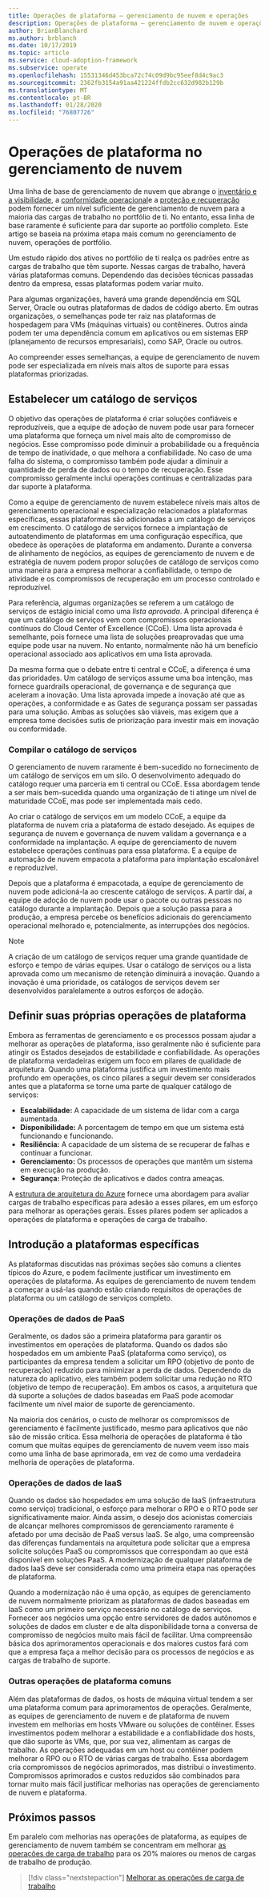 ```yaml
---
title: Operações de plataforma – gerenciamento de nuvem e operações
description: Operações de plataforma – gerenciamento de nuvem e operações
author: BrianBlanchard
ms.author: brblanch
ms.date: 10/17/2019
ms.topic: article
ms.service: cloud-adoption-framework
ms.subservice: operate
ms.openlocfilehash: 15531346d453bca72c74c09d9bc95eef8d4c9ac3
ms.sourcegitcommit: 2362fb3154a91aa421224ffdb2cc632d982b129b
ms.translationtype: MT
ms.contentlocale: pt-BR
ms.lasthandoff: 01/28/2020
ms.locfileid: "76807726"
---
```

# <a name="platform-operations-in-cloud-management"></a>Operações de plataforma no gerenciamento de nuvem

Uma linha de base de gerenciamento de nuvem que abrange o [inventário e a visibilidade](./inventory.md), a [conformidade operacional](./operational-compliance.md)e a [proteção e recuperação](./protect.md) podem fornecer um nível suficiente de gerenciamento de nuvem para a maioria das cargas de trabalho no portfólio de ti. No entanto, essa linha de base raramente é suficiente para dar suporte ao portfólio completo. Este artigo se baseia na próxima etapa mais comum no gerenciamento de nuvem, operações de portfólio.

Um estudo rápido dos ativos no portfólio de ti realça os padrões entre as cargas de trabalho que têm suporte. Nessas cargas de trabalho, haverá várias plataformas comuns. Dependendo das decisões técnicas passadas dentro da empresa, essas plataformas podem variar muito.

Para algumas organizações, haverá uma grande dependência em SQL Server, Oracle ou outras plataformas de dados de código aberto. Em outras organizações, o semelhanças pode ter raiz nas plataformas de hospedagem para VMs (máquinas virtuais) ou contêineres. Outros ainda podem ter uma dependência comum em aplicativos ou em sistemas ERP (planejamento de recursos empresariais), como SAP, Oracle ou outros.

Ao compreender esses semelhanças, a equipe de gerenciamento de nuvem pode ser especializada em níveis mais altos de suporte para essas plataformas priorizadas.

## <a name="establish-a-service-catalog"></a>Estabelecer um catálogo de serviços

O objetivo das operações de plataforma é criar soluções confiáveis e reproduzíveis, que a equipe de adoção de nuvem pode usar para fornecer uma plataforma que forneça um nível mais alto de compromisso de negócios. Esse compromisso pode diminuir a probabilidade ou a frequência de tempo de inatividade, o que melhora a confiabilidade. No caso de uma falha do sistema, o compromisso também pode ajudar a diminuir a quantidade de perda de dados ou o tempo de recuperação. Esse compromisso geralmente inclui operações contínuas e centralizadas para dar suporte à plataforma.

Como a equipe de gerenciamento de nuvem estabelece níveis mais altos de gerenciamento operacional e especialização relacionados a plataformas específicas, essas plataformas são adicionadas a um catálogo de serviços em crescimento. O catálogo de serviços fornece a implantação de autoatendimento de plataformas em uma configuração específica, que obedece às operações de plataforma em andamento. Durante a conversa de alinhamento de negócios, as equipes de gerenciamento de nuvem e de estratégia de nuvem podem propor soluções de catálogo de serviços como uma maneira para a empresa melhorar a confiabilidade, o tempo de atividade e os compromissos de recuperação em um processo controlado e reproduzível.

Para referência, algumas organizações se referem a um catálogo de serviços de estágio inicial como uma _lista aprovada_. A principal diferença é que um catálogo de serviços vem com compromissos operacionais contínuos do Cloud Center of Excellence (CCoE). Uma lista aprovada é semelhante, pois fornece uma lista de soluções preaprovadas que uma equipe pode usar na nuvem. No entanto, normalmente não há um benefício operacional associado aos aplicativos em uma lista aprovada.

Da mesma forma que o debate entre ti central e CCoE, a diferença é uma das prioridades. Um catálogo de serviços assume uma boa intenção, mas fornece guardrails operacional, de governança e de segurança que aceleram a inovação. Uma lista aprovada impede a inovação até que as operações, a conformidade e as Gates de segurança possam ser passadas para uma solução. Ambas as soluções são viáveis, mas exigem que a empresa tome decisões sutis de priorização para investir mais em inovação ou conformidade.

### <a name="build-the-service-catalog"></a>Compilar o catálogo de serviços

O gerenciamento de nuvem raramente é bem-sucedido no fornecimento de um catálogo de serviços em um silo. O desenvolvimento adequado do catálogo requer uma parceria em ti central ou CCoE. Essa abordagem tende a ser mais bem-sucedida quando uma organização de ti atinge um nível de maturidade CCoE, mas pode ser implementada mais cedo.

Ao criar o catálogo de serviços em um modelo CCoE, a equipe da plataforma de nuvem cria a plataforma de estado desejado. As equipes de segurança de nuvem e governança de nuvem validam a governança e a conformidade na implantação. A equipe de gerenciamento de nuvem estabelece operações contínuas para essa plataforma. E a equipe de automação de nuvem empacota a plataforma para implantação escalonável e reproduzível.

Depois que a plataforma é empacotada, a equipe de gerenciamento de nuvem pode adicioná-la ao crescente catálogo de serviços. A partir daí, a equipe de adoção de nuvem pode usar o pacote ou outras pessoas no catálogo durante a implantação. Depois que a solução passa para a produção, a empresa percebe os benefícios adicionais do gerenciamento operacional melhorado e, potencialmente, as interrupções dos negócios.

> [!NOTE]
> A criação de um catálogo de serviços requer uma grande quantidade de esforço e tempo de várias equipes. Usar o catálogo de serviços ou a lista aprovada como um mecanismo de retenção diminuirá a inovação. Quando a inovação é uma prioridade, os catálogos de serviços devem ser desenvolvidos paralelamente a outros esforços de adoção.

## <a name="define-your-own-platform-operations"></a>Definir suas próprias operações de plataforma

Embora as ferramentas de gerenciamento e os processos possam ajudar a melhorar as operações de plataforma, isso geralmente não é suficiente para atingir os Estados desejados de estabilidade e confiabilidade. As operações de plataforma verdadeiras exigem um foco em pilares de qualidade de arquitetura. Quando uma plataforma justifica um investimento mais profundo em operações, os cinco pilares a seguir devem ser considerados antes que a plataforma se torne uma parte de qualquer catálogo de serviços:

- **Escalabilidade:** A capacidade de um sistema de lidar com a carga aumentada.
- **Disponibilidade:** A porcentagem de tempo em que um sistema está funcionando e funcionando.
- **Resiliência:** A capacidade de um sistema de se recuperar de falhas e continuar a funcionar.
- **Gerenciamento:** Os processos de operações que mantêm um sistema em execução na produção.
- **Segurança:** Proteção de aplicativos e dados contra ameaças.

A [estrutura de arquitetura do Azure](https://docs.microsoft.com/azure/architecture/guide/pillars) fornece uma abordagem para avaliar cargas de trabalho específicas para adesão a esses pilares, em um esforço para melhorar as operações gerais. Esses pilares podem ser aplicados a operações de plataforma e operações de carga de trabalho.

## <a name="get-started-with-specific-platforms"></a>Introdução a plataformas específicas

As plataformas discutidas nas próximas seções são comuns a clientes típicos do Azure, e podem facilmente justificar um investimento em operações de plataforma. As equipes de gerenciamento de nuvem tendem a começar a usá-las quando estão criando requisitos de operações de plataforma ou um catálogo de serviços completo.

### <a name="paas-data-operations"></a>Operações de dados de PaaS

Geralmente, os dados são a primeira plataforma para garantir os investimentos em operações de plataforma. Quando os dados são hospedados em um ambiente PaaS (plataforma como serviço), os participantes da empresa tendem a solicitar um RPO (objetivo de ponto de recuperação) reduzido para minimizar a perda de dados. Dependendo da natureza do aplicativo, eles também podem solicitar uma redução no RTO (objetivo de tempo de recuperação). Em ambos os casos, a arquitetura que dá suporte a soluções de dados baseadas em PaaS pode acomodar facilmente um nível maior de suporte de gerenciamento.

Na maioria dos cenários, o custo de melhorar os compromissos de gerenciamento é facilmente justificado, mesmo para aplicativos que não são de missão crítica. Essa melhoria de operações de plataforma é tão comum que muitas equipes de gerenciamento de nuvem veem isso mais como uma linha de base aprimorada, em vez de como uma verdadeira melhoria de operações de plataforma.

### <a name="iaas-data-operations"></a>Operações de dados de IaaS

Quando os dados são hospedados em uma solução de IaaS (infraestrutura como serviço) tradicional, o esforço para melhorar o RPO e o RTO pode ser significativamente maior. Ainda assim, o desejo dos acionistas comerciais de alcançar melhores compromissos de gerenciamento raramente é afetado por uma decisão de PaaS versus IaaS. Se algo, uma compreensão das diferenças fundamentais na arquitetura pode solicitar que a empresa solicite soluções PaaS ou compromissos que correspondam ao que está disponível em soluções PaaS. A modernização de qualquer plataforma de dados IaaS deve ser considerada como uma primeira etapa nas operações de plataforma.

Quando a modernização não é uma opção, as equipes de gerenciamento de nuvem normalmente priorizam as plataformas de dados baseadas em IaaS como um primeiro serviço necessário no catálogo de serviços. Fornecer aos negócios uma opção entre servidores de dados autônomos e soluções de dados em cluster e de alta disponibilidade torna a conversa de compromisso de negócios muito mais fácil de facilitar. Uma compreensão básica dos aprimoramentos operacionais e dos maiores custos fará com que a empresa faça a melhor decisão para os processos de negócios e as cargas de trabalho de suporte.

### <a name="other-common-platform-operations"></a>Outras operações de plataforma comuns

Além das plataformas de dados, os hosts de máquina virtual tendem a ser uma plataforma comum para aprimoramentos de operações. Geralmente, as equipes de gerenciamento de nuvem e de plataforma de nuvem investem em melhorias em hosts VMware ou soluções de contêiner. Esses investimentos podem melhorar a estabilidade e a confiabilidade dos hosts, que dão suporte às VMs, que, por sua vez, alimentam as cargas de trabalho. As operações adequadas em um host ou contêiner podem melhorar o RPO ou o RTO de várias cargas de trabalho. Essa abordagem cria compromissos de negócios aprimorados, mas distribui o investimento. Compromissos aprimorados e custos reduzidos são combinados para tornar muito mais fácil justificar melhorias nas operações de gerenciamento de nuvem e plataforma.

## <a name="next-steps"></a>Próximos passos

Em paralelo com melhorias nas operações de plataforma, as equipes de gerenciamento de nuvem também se concentram em melhorar [as operações de carga de trabalho](./workload.md) para os 20% maiores ou menos de cargas de trabalho de produção.

> [!div class="nextstepaction"]
> [Melhorar as operações de carga de trabalho](./workload.md)
